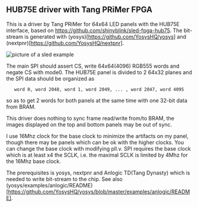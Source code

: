 ## HUB75E driver with Tang PRiMer FPGA

This is a driver by Tang PRiMer for 64x64 LED panels with the HUB75E
interface, based on https://github.com/shinyblink/sled-fpga-hub75.
The bit-stream is generated with (yosys)[https://github.com/YosysHQ/yosys] and (nextpnr)[https://github.com/YosysHQ/nextpnr].

![picture of a sled example](https://github.com/kazkojima/hub75e-tang-primer/blob/junkyard/images/hub75e-tang-primer.jpg)

The main SPI should assert CS, write 64x64(4096) RGB555 words and negate CS
with mode0. The HUB75E panel is divided to 2 64x32 planes and the SPI data
should be organized as

```
   word 0, word 2048, word 1, word 2049, ... , word 2047, word 4095
```

so as to get 2 words for both panels at the same time with one 32-bit data
from BRAM.

This driver does nothing to sync frame read/write from/to BRAM, the images
displayed on the top and bottom panels may be out of sync.

I use 16Mhz clock for the base clock to minimize the artifacts on my panel,
though there may be panels which can be ok with the higher clocks. You can
change the base clock with modifying pll.v. SPI requires the base clock
which is at least x4 the SCLK, i.e. the maximal SCLK is limited by 4Mhz
for the 16Mhz base clock.

The prerequisites is yosys, nextpnr and Anlogic TD(Tang Dynasty) which is
needed to write bit-stream to the chip.  See also (yosys/examples/anlogic/README)[https://github.com/YosysHQ/yosys/blob/master/examples/anlogic/README].
